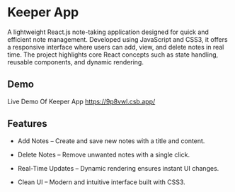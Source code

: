 
# Keeper App

A lightweight React.js note-taking application designed for quick and efficient note management. Developed using JavaScript and CSS3, it offers a responsive interface where users can add, view, and delete notes in real time. The project highlights core React concepts such as state handling, reusable components, and dynamic rendering.

## Demo

Live Demo Of Keeper App
https://9p8vwl.csb.app/


## Features

- Add Notes – Create and save new notes with a title and content.

- Delete Notes – Remove unwanted notes with a single click.

- Real-Time Updates – Dynamic rendering ensures instant UI changes.

- Clean UI – Modern and intuitive interface built with CSS3.
